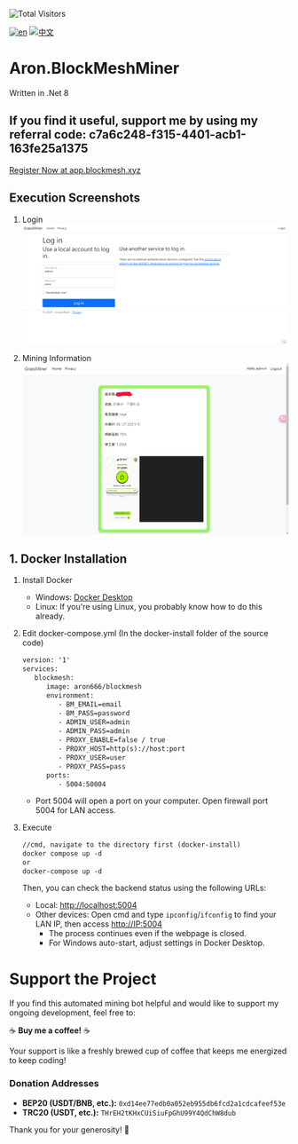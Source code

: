 ![Total Visitors](https://komarev.com/ghpvc/?username=aron-666blockmeshminer&color=green)

[![en](https://img.shields.io/badge/lang-en-red.svg)](https://github.com/aron-666/Aron.BlockMeshMiner/blob/master/README.en.md)
[![中文](https://img.shields.io/badge/lang-中文-blue.svg)](https://github.com/aron-666/Aron.BlockMeshMiner)

# Aron.BlockMeshMiner
Written in .Net 8

## If you find it useful, support me by using my referral code: c7a6c248-f315-4401-acb1-163fe25a1375
[Register Now at app.blockmesh.xyz](https://app.blockmesh.xyz/register?invite_code=c7a6c248-f315-4401-acb1-163fe25a1375)


## Execution Screenshots
1. Login
![image](https://github.com/aron-666/Aron.BlockMeshMiner/blob/master/%E6%88%AA%E5%9C%96/%E5%BE%8C%E8%87%BA%E7%99%BB%E5%85%A5%E7%95%AB%E9%9D%A2.png?raw=true)

2. Mining Information
![image](https://github.com/aron-666/Aron.BlockMeshMiner/blob/master/%E6%88%AA%E5%9C%96/%E6%8C%96%E7%A4%A6%E7%95%AB%E9%9D%A2.png?raw=true)

## 1. Docker Installation
1. Install Docker
   - Windows: [Docker Desktop](https://www.docker.com/products/docker-desktop/)
   - Linux: If you're using Linux, you probably know how to do this already.

2. Edit docker-compose.yml (In the docker-install folder of the source code)
   ```
   version: '1'
   services:
      blockmesh:
         image: aron666/blockmesh
         environment:
            - BM_EMAIL=email
            - BM_PASS=password
            - ADMIN_USER=admin
            - ADMIN_PASS=admin
            - PROXY_ENABLE=false / true
            - PROXY_HOST=http(s)://host:port
            - PROXY_USER=user
            - PROXY_PASS=pass
         ports:
            - 5004:50004
   ```

   - Port 5004 will open a port on your computer. Open firewall port 5004 for LAN access.

3. Execute
   ```
   //cmd, navigate to the directory first (docker-install)
   docker compose up -d
   or
   docker-compose up -d
   ```
   Then, you can check the backend status using the following URLs:

   - Local: [http://localhost:5004](http://localhost:5004)
   - Other devices: Open cmd and type `ipconfig`/`ifconfig` to find your LAN IP, then access [http://IP:5004](http://IP:5004)
     - The process continues even if the webpage is closed.
     - For Windows auto-start, adjust settings in Docker Desktop.


# Support the Project

If you find this automated mining bot helpful and would like to support my ongoing development, feel free to:

☕ **Buy me a coffee!** ☕

Your support is like a freshly brewed cup of coffee that keeps me energized to keep coding!

### Donation Addresses
- **BEP20 (USDT/BNB, etc.):** `0xd14ee77edb0a052eb955db6fcd2a1cdcafeef53e`
- **TRC20 (USDT, etc.):** `THrEH2tKHxCUiSiuFpGhU99Y4QdChW8dub`

Thank you for your generosity! 🙌